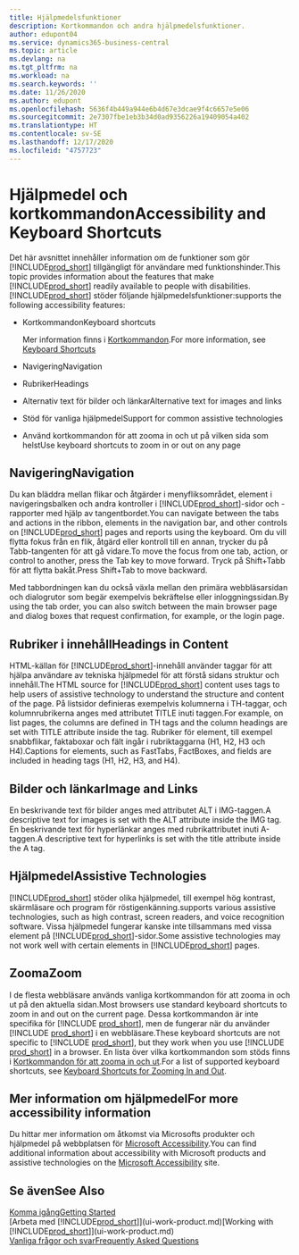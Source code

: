 ```yaml
---
title: Hjälpmedelsfunktioner
description: Kortkommandon och andra hjälpmedelsfunktioner.
author: edupont04
ms.service: dynamics365-business-central
ms.topic: article
ms.devlang: na
ms.tgt_pltfrm: na
ms.workload: na
ms.search.keywords: ''
ms.date: 11/26/2020
ms.author: edupont
ms.openlocfilehash: 5636f4b449a944e6b4d67e3dcae9f4c6657e5e06
ms.sourcegitcommit: 2e7307fbe1eb3b34d0ad9356226a19409054a402
ms.translationtype: HT
ms.contentlocale: sv-SE
ms.lasthandoff: 12/17/2020
ms.locfileid: "4757723"
---
```

# <a name="accessibility-and-keyboard-shortcuts"></a><span data-ttu-id="34170-103">Hjälpmedel och kortkommandon</span><span class="sxs-lookup"><span data-stu-id="34170-103">Accessibility and Keyboard Shortcuts</span></span>

<span data-ttu-id="34170-104">Det här avsnittet innehåller information om de funktioner som gör [!INCLUDE[prod_short](includes/prod_short.md)] tillgängligt för användare med funktionshinder.</span><span class="sxs-lookup"><span data-stu-id="34170-104">This topic provides information about the features that make [!INCLUDE[prod_short](includes/prod_short.md)] readily available to people with disabilities.</span></span> [!INCLUDE[prod_short](includes/prod_short.md)] <span data-ttu-id="34170-105">stöder följande hjälpmedelsfunktioner:</span><span class="sxs-lookup"><span data-stu-id="34170-105">supports the following accessibility features:</span></span>  

- <span data-ttu-id="34170-106">Kortkommandon</span><span class="sxs-lookup"><span data-stu-id="34170-106">Keyboard shortcuts</span></span>

    <span data-ttu-id="34170-107">Mer information finns i [Kortkommandon](keyboard-shortcuts.md).</span><span class="sxs-lookup"><span data-stu-id="34170-107">For more information, see [Keyboard Shortcuts](keyboard-shortcuts.md)</span></span>

- <span data-ttu-id="34170-108">Navigering</span><span class="sxs-lookup"><span data-stu-id="34170-108">Navigation</span></span>  

- <span data-ttu-id="34170-109">Rubriker</span><span class="sxs-lookup"><span data-stu-id="34170-109">Headings</span></span>  

- <span data-ttu-id="34170-110">Alternativ text för bilder och länkar</span><span class="sxs-lookup"><span data-stu-id="34170-110">Alternative text for images and links</span></span>  

- <span data-ttu-id="34170-111">Stöd för vanliga hjälpmedel</span><span class="sxs-lookup"><span data-stu-id="34170-111">Support for common assistive technologies</span></span>  

- <span data-ttu-id="34170-112">Använd kortkommandon för att zooma in och ut på vilken sida som helst</span><span class="sxs-lookup"><span data-stu-id="34170-112">Use keyboard shortcuts to zoom in or out on any page</span></span>

<!-- moved to separate article
##  <a name="Keyboard"></a> Keyboard Shortcuts in the browser
 [!INCLUDE[prod_short](includes/prod_short.md)] supports the keyboard shortcuts that are supported by most web browsers. The keyboard shortcuts described here refer to the U.S. keyboard layout. The layout of the keys on other keyboards may not correspond exactly to the keys on a U.S. keyboard.  

|To do this|Press|  
|----------------|-----------|  
|To move focus to the next or previous control or element on a page, such as buttons, fields, or items in a list.|Tab, Shift+Tab|  
|To enable or access the element or control that is in focus.|Enter|  
|To scroll items up and down in a list.|Up Arrow, Down Arrow|  
|To scroll columns of an item left and right in a list.|Left Arrow, Right Arrow|  
|To open a drop-down list or look up a value for a field.|Alt+Down Arrow|  
|To move focus to the next element outside the list.|Ctrl + Enter|  
|To see the transactions that resulted in a calculated value in a field.|Alt+Right Arrow|  

-->

## <a name="navigation"></a><a name="Navigation"></a> <span data-ttu-id="34170-113">Navigering</span><span class="sxs-lookup"><span data-stu-id="34170-113">Navigation</span></span>  
 <span data-ttu-id="34170-114">Du kan bläddra mellan flikar och åtgärder i menyfliksområdet, element i navigeringsbalken och andra kontroller i [!INCLUDE[prod_short](includes/prod_short.md)]-sidor och -rapporter med hjälp av tangentbordet.</span><span class="sxs-lookup"><span data-stu-id="34170-114">You can navigate between the tabs and actions in the ribbon, elements in the navigation bar, and other controls on [!INCLUDE[prod_short](includes/prod_short.md)] pages and reports using the keyboard.</span></span> <span data-ttu-id="34170-115">Om du vill flytta fokus från en flik, åtgärd eller kontroll till en annan, trycker du på Tabb-tangenten för att gå vidare.</span><span class="sxs-lookup"><span data-stu-id="34170-115">To move the focus from one tab, action, or control to another, press the Tab key to move forward.</span></span> <span data-ttu-id="34170-116">Tryck på Shift+Tabb för att flytta bakåt.</span><span class="sxs-lookup"><span data-stu-id="34170-116">Press Shift+Tab to move backward.</span></span>  

 <span data-ttu-id="34170-117">Med tabbordningen kan du också växla mellan den primära webbläsarsidan och dialogrutor som begär exempelvis bekräftelse eller inloggningssidan.</span><span class="sxs-lookup"><span data-stu-id="34170-117">By using the tab order, you can also switch between the main browser page and dialog boxes that request confirmation, for example, or the login page.</span></span>  

## <a name="headings-in-content"></a><a name="Headings"></a> <span data-ttu-id="34170-118">Rubriker i innehåll</span><span class="sxs-lookup"><span data-stu-id="34170-118">Headings in Content</span></span>
 
 <span data-ttu-id="34170-119">HTML-källan för [!INCLUDE[prod_short](includes/prod_short.md)]-innehåll använder taggar för att hjälpa användare av tekniska hjälpmedel för att förstå sidans struktur och innehåll.</span><span class="sxs-lookup"><span data-stu-id="34170-119">The HTML source for [!INCLUDE[prod_short](includes/prod_short.md)] content uses tags to help users of assistive technology to understand the structure and content of the page.</span></span> <span data-ttu-id="34170-120">På listsidor definieras exempelvis kolumnerna i TH-taggar, och kolumnrubrikerna anges med attributet TITLE inuti taggen.</span><span class="sxs-lookup"><span data-stu-id="34170-120">For example, on list pages, the columns are defined in TH tags and the column headings are set with TITLE attribute inside the tag.</span></span> <span data-ttu-id="34170-121">Rubriker för element, till exempel snabbflikar, faktaboxar och fält ingår i rubriktaggarna (H1, H2, H3 och H4).</span><span class="sxs-lookup"><span data-stu-id="34170-121">Captions for elements, such as FastTabs, FactBoxes, and fields are included in heading tags (H1, H2, H3, and H4).</span></span>  

## <a name="image-and-links"></a><a name="Images"></a> <span data-ttu-id="34170-122">Bilder och länkar</span><span class="sxs-lookup"><span data-stu-id="34170-122">Image and Links</span></span>

 <span data-ttu-id="34170-123">En beskrivande text för bilder anges med attributet ALT i IMG-taggen.</span><span class="sxs-lookup"><span data-stu-id="34170-123">A descriptive text for images is set with the ALT attribute inside the IMG tag.</span></span> <span data-ttu-id="34170-124">En beskrivande text för hyperlänkar anges med rubrikattributet inuti A-taggen.</span><span class="sxs-lookup"><span data-stu-id="34170-124">A descriptive text for hyperlinks is set with the title attribute inside the A tag.</span></span>  

## <a name="assistive-technologies"></a><a name="AssistiveTech"></a> <span data-ttu-id="34170-125">Hjälpmedel</span><span class="sxs-lookup"><span data-stu-id="34170-125">Assistive Technologies</span></span>

[!INCLUDE[prod_short](includes/prod_short.md)] <span data-ttu-id="34170-126">stöder olika hjälpmedel, till exempel hög kontrast, skärmläsare och program för röstigenkänning.</span><span class="sxs-lookup"><span data-stu-id="34170-126">supports various assistive technologies, such as high contrast, screen readers, and voice recognition software.</span></span> <span data-ttu-id="34170-127">Vissa hjälpmedel fungerar kanske inte tillsammans med vissa element på [!INCLUDE[prod_short](includes/prod_short.md)]-sidor.</span><span class="sxs-lookup"><span data-stu-id="34170-127">Some assistive technologies may not work well with certain elements in [!INCLUDE[prod_short](includes/prod_short.md)] pages.</span></span>  

## <a name="zoom"></a><a name="zoom"></a> <span data-ttu-id="34170-128">Zooma</span><span class="sxs-lookup"><span data-stu-id="34170-128">Zoom</span></span>

<span data-ttu-id="34170-129">I de flesta webbläsare används vanliga kortkommandon för att zooma in och ut på den aktuella sidan.</span><span class="sxs-lookup"><span data-stu-id="34170-129">Most browsers use standard keyboard shortcuts to zoom in and out on the current page.</span></span> <span data-ttu-id="34170-130">Dessa kortkommandon är inte specifika för [!INCLUDE [prod_short](includes/prod_short.md)], men de fungerar när du använder [!INCLUDE [prod_short](includes/prod_short.md)] i en webbläsare.</span><span class="sxs-lookup"><span data-stu-id="34170-130">These keyboard shortcuts are not specific to [!INCLUDE [prod_short](includes/prod_short.md)], but they work when you use [!INCLUDE [prod_short](includes/prod_short.md)] in a browser.</span></span> <span data-ttu-id="34170-131">En lista över vilka kortkommandon som stöds finns i [Kortkommandon för att zooma in och ut](keyboard-shortcuts.md#zoomshortcuts).</span><span class="sxs-lookup"><span data-stu-id="34170-131">For a list of supported keyboard shortcuts, see [Keyboard Shortcuts for Zooming In and Out](keyboard-shortcuts.md#zoomshortcuts).</span></span>  

## <a name="for-more-accessibility-information"></a><span data-ttu-id="34170-132">Mer information om hjälpmedel</span><span class="sxs-lookup"><span data-stu-id="34170-132">For more accessibility information</span></span>

<span data-ttu-id="34170-133">Du hittar mer information om åtkomst via Microsofts produkter och hjälpmedel på webbplatsen för [Microsoft Accessibility](https://go.microsoft.com/fwlink/?LinkId=262160).</span><span class="sxs-lookup"><span data-stu-id="34170-133">You can find additional information about accessibility with Microsoft products and assistive technologies on the [Microsoft Accessibility](https://go.microsoft.com/fwlink/?LinkId=262160) site.</span></span>

## <a name="see-also"></a><span data-ttu-id="34170-134">Se även</span><span class="sxs-lookup"><span data-stu-id="34170-134">See Also</span></span>

[<span data-ttu-id="34170-135">Komma igång</span><span class="sxs-lookup"><span data-stu-id="34170-135">Getting Started</span></span>](product-get-started.md)  
<span data-ttu-id="34170-136">[Arbeta med [!INCLUDE[prod_short](includes/prod_short.md)]](ui-work-product.md)</span><span class="sxs-lookup"><span data-stu-id="34170-136">[Working with [!INCLUDE[prod_short](includes/prod_short.md)]](ui-work-product.md)</span></span>  
[<span data-ttu-id="34170-137">Vanliga frågor och svar</span><span class="sxs-lookup"><span data-stu-id="34170-137">Frequently Asked Questions</span></span>](across-faq.md)  
